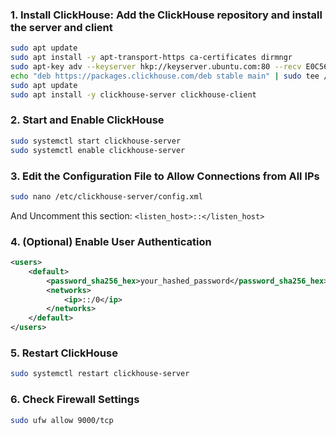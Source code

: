 
### 1. Install ClickHouse: Add the ClickHouse repository and install the server and client

``` bash
sudo apt update
sudo apt install -y apt-transport-https ca-certificates dirmngr
sudo apt-key adv --keyserver hkp://keyserver.ubuntu.com:80 --recv E0C56BD4
echo "deb https://packages.clickhouse.com/deb stable main" | sudo tee /etc/apt/sources.list.d/clickhouse.list
sudo apt update
sudo apt install -y clickhouse-server clickhouse-client
```

### 2. Start and Enable ClickHouse

``` bash
sudo systemctl start clickhouse-server
sudo systemctl enable clickhouse-server
```

### 3. Edit the Configuration File to Allow Connections from All IPs
``` bash
sudo nano /etc/clickhouse-server/config.xml
```
And Uncomment this section:
`<listen_host>::</listen_host>`

### 4. (Optional) Enable User Authentication
``` xml
<users>
    <default>
        <password_sha256_hex>your_hashed_password</password_sha256_hex>
        <networks>
            <ip>::/0</ip>
        </networks>
    </default>
</users>
```

### 5. Restart ClickHouse
``` bash
sudo systemctl restart clickhouse-server
```

### 6. Check Firewall Settings
``` bash
sudo ufw allow 9000/tcp
```